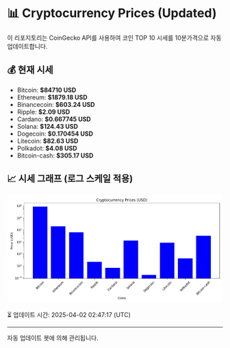 
# 📊 Cryptocurrency Prices (Updated)

이 리포지토리는 CoinGecko API를 사용하여 코인 TOP 10 시세를 10분가격으로 자동 업데이트합니다.

## 💰 현재 시세
- Bitcoin: **$84710 USD**
- Ethereum: **$1879.18 USD**
- Binancecoin: **$603.24 USD**
- Ripple: **$2.09 USD**
- Cardano: **$0.667745 USD**
- Solana: **$124.43 USD**
- Dogecoin: **$0.170454 USD**
- Litecoin: **$82.63 USD**
- Polkadot: **$4.08 USD**
- Bitcoin-cash: **$305.17 USD**

## 📈 시세 그래프 (로그 스케일 적용)
![Crypto Prices](crypto_prices.png)

⏳ 업데이트 시간: 2025-04-02 02:47:17 (UTC)

---
자동 업데이트 봇에 의해 관리됩니다.
